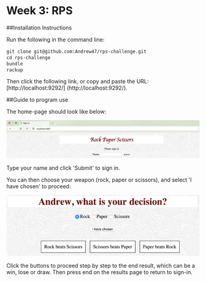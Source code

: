 # Week 3: RPS

##Installation Instructions

Run the following in the command line:

```
git clone git@github.com:Andrew47/rps-challenge.git
cd rps-challenge
bundle
rackup
```

Then click the following link, or copy and paste the URL: [http://localhost:9292/] (http://localhost:9292/).

##Guide to program use

The home-page should look like below:

![alt "screenshot of sign-in page"](/public/screenshot1.png)

Type your name and click 'Submit' to sign in.

You can then choose your weapon (rock, paper or scissors), and select 'I have chosen' to proceed:

![alt "screenshot of decision page"](/public/screenshot2.png)

Click the buttons to proceed step by step to the end result, which can be a win, lose or draw. Then press end on the results page to return to sign-in.
